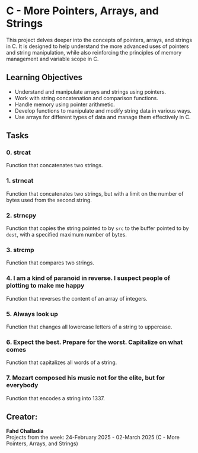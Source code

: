 # C - More Pointers, Arrays, and Strings

This project delves deeper into the concepts of pointers, arrays, and strings in C. It is designed to help understand the more advanced uses of pointers and string manipulation, while also reinforcing the principles of memory management and variable scope in C.

## Learning Objectives

- Understand and manipulate arrays and strings using pointers.
- Work with string concatenation and comparison functions.
- Handle memory using pointer arithmetic.
- Develop functions to manipulate and modify string data in various ways.
- Use arrays for different types of data and manage them effectively in C.

## Tasks

### 0. strcat
Function that concatenates two strings.

### 1. strncat
Function that concatenates two strings, but with a limit on the number of bytes used from the second string.

### 2. strncpy
Function that copies the string pointed to by `src` to the buffer pointed to by `dest`, with a specified maximum number of bytes.

### 3. strcmp
Function that compares two strings.

### 4. I am a kind of paranoid in reverse. I suspect people of plotting to make me happy
Function that reverses the content of an array of integers.

### 5. Always look up
Function that changes all lowercase letters of a string to uppercase.

### 6. Expect the best. Prepare for the worst. Capitalize on what comes
Function that capitalizes all words of a string.

### 7. Mozart composed his music not for the elite, but for everybody
Function that encodes a string into 1337.

## Creator:

**Fahd Challadia**  
Projects from the week: 24-February 2025 - 02-March 2025 (C - More Pointers, Arrays, and Strings)
